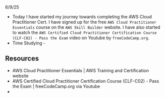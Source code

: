 6/9/25
- Today I have started my journey towards completing the AWS Cloud Practitioner Cert. I have signed up for the free `AWS Cloud Practitioner Essentials` course on the `AWS Skill Builder` website. I have also started to watch the `AWS Certified Cloud Practitioner Certification Course (CLF-C02) - Pass the Exam` video on Youtube by `freeCodeCamp.org`.
- Time Studying - 

## Resources
- AWS Cloud Practitioner Essentials | AWS Training and Certification website
- AWS Certified Cloud Practitioner Certification Course (CLF-C02) - Pass the Exam | freeCodeCamp.org via Youtube
- 